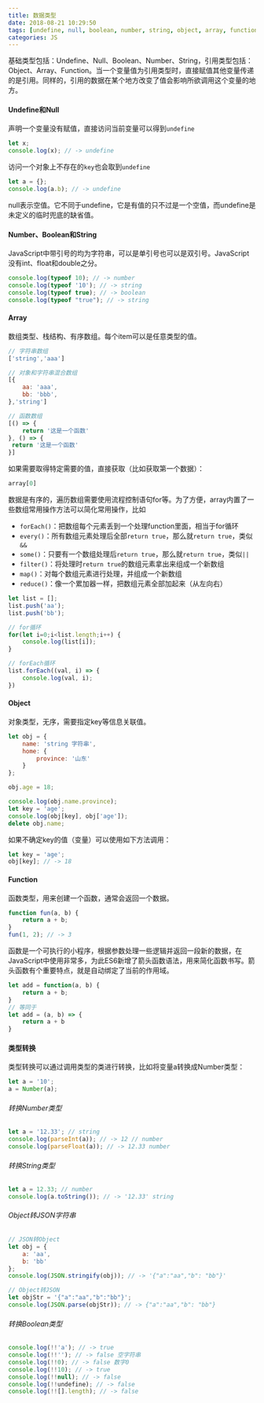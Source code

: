 ```yaml
---
title: 数据类型
date: 2018-08-21 10:29:50
tags: [undefine, null, boolean, number, string, object, array, function]
categories: JS
---
```


基础类型包括：Undefine、Null、Boolean、Number、String，引用类型包括：Object、Array、Function。当一个变量值为引用类型时，直接赋值其他变量传递的是引用。同样的，引用的数据在某个地方改变了值会影响所欲调用这个变量的地方。

#### Undefine和Null

声明一个变量没有赋值，直接访问当前变量可以得到`undefine`

```js
let x;
console.log(x); // -> undefine
```

访问一个对象上不存在的`key`也会取到`undefine`

```js
let a = {};
console.log(a.b); // -> undefine
```

null表示空值。它不同于undefine，它是有值的只不过是一个空值，而undefine是未定义的临时兜底的缺省值。

#### Number、Boolean和String

JavaScript中带引号的均为字符串，可以是单引号也可以是双引号。JavaScript没有int、float和double之分。

```js
console.log(typeof 10); // -> number
console.log(typeof '10'); // -> string
console.log(typeof true); // -> boolean
console.log(typeof "true"); // -> string
```

#### Array

数组类型、栈结构、有序数组。每个item可以是任意类型的值。

```js
// 字符串数组
['string','aaa']

// 对象和字符串混合数组
[{
    aa: 'aaa',
    bb: 'bbb',
},'string']

// 函数数组
[() => {
    return '这是一个函数'
}, () => {
 return '这是一个函数'
}]
```

如果需要取得特定需要的值，直接获取（比如获取第一个数据）：

```js
array[0]
```

数据是有序的，遍历数组需要使用流程控制语句for等。为了方便，array内置了一些数组常用操作方法可以简化常用操作，比如

- `forEach()`：把数组每个元素丢到一个处理function里面，相当于for循环
- `every()`：所有数组元素处理后全部`return true`，那么就`return true`，类似`&&`
- `some()`：只要有一个数组处理后`return true`，那么就`return true`，类似`||`
- `filter()`：将处理时`return true`的数组元素拿出来组成一个新数组
- `map()`：对每个数组元素进行处理，并组成一个新数组
- `reduce()`：像一个累加器一样，把数组元素全部加起来（从左向右）

```js
let list = [];
list.push('aa');
list.push('bb');

// for循环
for(let i=0;i<list.length;i++) {
    console.log(list[i]);
}

// forEach循环
list.forEach((val, i) => {
    console.log(val, i);
})
```



#### Object

对象类型，无序，需要指定key等信息关联值。

```js
let obj = {
    name: 'string 字符串',
    home: {
        province: '山东'
    }
};

obj.age = 18;

console.log(obj.name.province);
let key = 'age';
console.log(obj[key], obj['age']);
delete obj.name;
```

如果不确定key的值（变量）可以使用如下方法调用：

```js
let key = 'age';
obj[key]; // -> 18
```



#### Function

函数类型，用来创建一个函数，通常会返回一个数据。

```js
function fun(a, b) {
    return a + b;
}
fun(1, 2); // -> 3
```

函数是一个可执行的小程序，根据参数处理一些逻辑并返回一段新的数据，在JavaScript中使用非常多，为此ES6新增了箭头函数语法，用来简化函数书写。箭头函数有个重要特点，就是自动绑定了当前的作用域。

```js
let add = function(a, b) {
    return a + b;
}
// 等同于
let add = (a, b) => {
    return a + b
}
```

#### 类型转换

类型转换可以通过调用类型的类进行转换，比如将变量a转换成Number类型：

```js
let a = '10';
a = Number(a);
```

###### 转换Number类型

```js
let a = '12.33'; // string
console.log(parseInt(a)); // -> 12 // number
console.log(parseFloat(a)); // -> 12.33 number
```

###### 转换String类型

```js
let a = 12.33; // number
console.log(a.toString()); // -> '12.33' string
```

###### Object转JSON字符串

```js
// JSON转Object
let obj = {
    a: 'aa',
    b: 'bb'
};
console.log(JSON.stringify(obj)); // -> '{"a":"aa","b": "bb"}'

// Object转JSON
let objStr = '{"a":"aa","b":"bb"}';
console.log(JSON.parse(objStr)); // -> {"a":"aa","b": "bb"}
```

###### 转换Boolean类型

```js
console.log(!!'a'); // -> true
console.log(!!''); // -> false 空字符串
console.log(!!0); // -> false 数字0
console.log(!!10); // -> true
console.log(!!null); // -> false
console.log(!!undefine); // -> false
console.log(!![].length); // -> false
```

